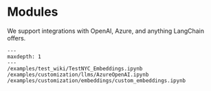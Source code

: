 # Modules

We support integrations with OpenAI, Azure, and anything LangChain offers.

```{toctree}
---
maxdepth: 1
---
/examples/test_wiki/TestNYC_Embeddings.ipynb
/examples/customization/llms/AzureOpenAI.ipynb
/examples/customization/embeddings/custom_embeddings.ipynb
```
